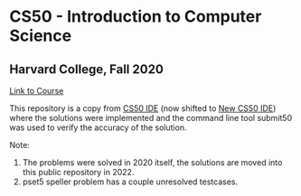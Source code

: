 # CS50 - Introduction to Computer Science

## Harvard College, Fall 2020

[Link to Course](https://cs50.harvard.edu/college/2020/fall/ "CS50 Course")

This repository is a copy from [CS50 IDE](https://ide.cs50.io "me50") (now shifted to [New CS50 IDE](https://code.cs50.io/ "code50")) where the solutions were implemented and the command line tool submit50 was used to verify the accuracy of the solution.

Note:
1. The problems were solved in 2020 itself, the solutions are moved into this public repository in 2022.
2. pset5 speller problem has a couple unresolved testcases.